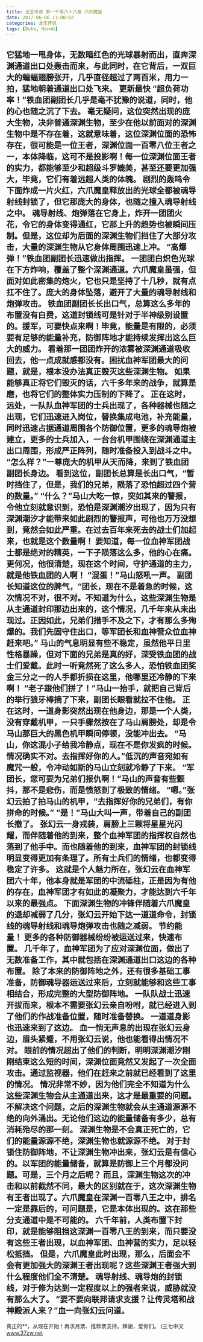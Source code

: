 ```yaml
---
title: 龙王传说 第一千零八十八章 六爪魔皇
date: 2017-06-06 11:00:02
categories: 龙王传说
tags: [Duke, Hannb]
---
```


它猛地一甩身体，无数暗红色的光球暴射而出，直奔深渊通道出口处轰击而来，与此同时，在它背后，一双巨大的蝙蝠翅膀张开，几乎直径超过了两百米，用力一拍，猛地朝着通道出口处飞来。 更新最快
“超负荷功率！”铁血团副团长几乎是毫不犹豫的说道，同时，他的心也随之沉了下去。
毫无疑问，这位突然出现的庞大生物，决非普通深渊生物，至少在他以前面对的深渊生物中是不存在着，这就意味着，这位深渊位面的恐怖存在，很可能是一位王者，深渊位面一百零八位王者之一，本体降临，这可不是投影啊！每一位深渊位面王者的实力，都能够至少和超级斗罗媲美，甚至还要更加强大，毕竟，它们有着远超人类的体魄。
剧烈的轰鸣令下面炸成一片火红，六爪魔皇释放出的光球全都被魂导射线封锁了，但它那庞大的身体，也随之撞入魂导射线之中。
魂导射线、炮弹落在它身上，炸开一团团火花，令它的身体变得通红，它那上升的趋势也被瞬间压制。但是，这位却为后面的深渊生物们挡住了大部分攻击，大量的深渊生物从它身体周围迅速上冲。
“高爆弹！”铁血团副团长迅速做出指挥。
一团团白炽色光球在下方炸响，覆盖了整个深渊通道。六爪魔皇虽强，但面对如此密集的炮火，它也只是坚持了十几秒，就有点扛不住了。庞大的身体坠落，避开了大量的魂导射线和炮弹攻击。
铁血团副团长长出口气，总算这么多年的布置没有白费，这道封锁线可是针对于半神级别设置的。援军，可要快点来啊！毕竟，能量是有限的，必须要有足够的能量补充，防御阵地才能持续发挥出这么巨大的威力。
看着那一团团炸开的浓雾被深渊通道吸收回去，他一点成就感都没有。困扰血神军团最大的问题，就是，根本没办法真正毁灭这些深渊生物。
如果能够真正将它们毁灭的话，六千多年来的战争，就算是磨，也将它们的整体实力压制的下降了。
正在这时，远处，一队队血神军团的士兵出现了，各种器械也随之出现，它们迅速进入岗位，替换集成电池，补充能量，同时迅速占据通道周围各个防御位置，更多的魂导炮被建立，更多的士兵加入，一台台机甲围绕在深渊通道主出口周围，形成严正阵列，随时准备投入到战斗之中。
“怎么样？”一尊庞大的机甲从天而降，来到了铁血团副团长身边。
看到这位，副团长总算是长出口气，“暂时挡住了，但是，我们的兄弟，陨落了恐怕超过四个营的数量。”
“什么？”马山大吃一惊，突如其来的警报，令他立刻就意识到，恐怕是深渊潮汐出现了，因为只有深渊潮汐才能带来如此剧烈的警报声，可他也万万没想到，竟然会如此严重。在过去百年来死去的战士们加起来，也就是这个数量啊！
要知道，每一位血神军团战士都是绝对的精英，一下子陨落这么多，他的心在痛。更何况，他很清楚，现在这个时间，守护通道的主力，就是他铁血团的人啊！
“混蛋！”马山怒吼一声。
副团长知道这位的脾气，“团长，现在不是着急的时候，这次情况不对，很不对。不知道为什么，这些深渊生物是从主通道封印那边出来的，这个情况，几千年来从未出现过。正因如此，兄弟们措手不及之下，才有那么多殉爆的。我们先固守住出口，等军团长和血神营众位血神赶来吧。”
马山的气息明显有些不稳定，虽然他平日里性格暴躁，但对下面的兄弟是真的好，深受铁血团的战士们爱戴。此时一听竟然死了这么多人，恐怕铁血团奖金三分之一的人手都折损在这里，他哪里还冷静的下来啊！
“老子跟他们拼了！”马山一抬手，就把自己背后的举行狼牙棒摘了下来，副团长眼看就拉不住他。
正在这时，一道身影突然出现在他身边，那是一个人类，没有穿戴机甲，一只手骤然按在了马山肩膀处，却是令马山那巨大的黑色机甲瞬间停顿，没能冲出去。
“马山，你这混小子给我冷静点，现在不是你发疯的时候。情况确实不对。去指挥好你的人。”低沉的声音宛如有魔咒一般，令冲动如斯的马山立刻就冷静了下来。
“军团长，您可要为兄弟们报仇啊！”马山的声音有些颤抖，那不是悲伤，而是愤怒到了极致的情绪。
“嗯。”张幻云拍了拍马山的机甲，“去指挥好你的兄弟们，有你拼命的时候。”
“是！”马山大叫一声，带着自己的副团长撤了。
张幻云一身戎装，肩膀上三颗将星星光闪耀，而伴随着他的到来，整个血神军团的指挥权自然也落到了他手中。而也随着他的到来，血神军团的封锁线明显变得更加有条理了。所有士兵们的情绪，也都变得稳定了许多。
这就是个人魅力所在，张幻云在血神军团六十年，他本身就是军团的中流砥柱，正是因为有他的存在，血神军团才有如此的凝聚力，才能达到六千年以来的最强点。
下面深渊生物的冲锋伴随着六爪魔皇的退却减弱了几分，张幻云开始下达一道道命令，封锁线的魂导射线和魂导炮弹攻击也随之减弱。
节约能量！
更多的各种防御器械纷纷被运送过来，快速布置。
几千年了，血神军团为了应对深渊位面，做出了无数准备工作，其中就包括在深渊通道出口这边的各种布置。
除了本来的防御阵地之外，还有很多基础工事准备，防御魂导器运送过来后，立刻就能够和这些工事相结合，形成完整的大型防御阵地。
一队队战士迅速开拔而来，根本不需要张幻云亲自吩咐，就已经进入到了他们的作战准备位置，随时准备替换。
一道道身影也迅速来到了这边。
血一悄无声息的出现在张幻云身边，眉头紧蹙，不用张幻云说，他也能看得出情况不对。
眼前的情况超出了他们的判断，明明深渊潮汐刚刚结束这么短的时间，深渊位面竟然又发起了一次全面攻击。通过监视器，他们在赶来之前就已经看到了这里的情况。
情况非常不妙，因为他们完全不知道为什么这些深渊生物会从主通道出来，这才是最重要的问题。不解决这个问题，之后的深渊生物就会从主通道源源不绝的向外涌出。无论他们这边的能量储备有多少，总有消耗殆尽的那一刻。
深渊生物是不会真正死亡的，它们的能量源源不绝，深渊生物也就源源不绝。
对于封锁住防御阵地，不让深渊生物冲出来，张幻云是有信心的。以军团的能量储备，就算是防御上三个月都没问题。可是，三个月之后呢？
而且，深渊生物这次的冲击和以前截然不同，最大的区别就在于，这次深渊生物有王者出现了。六爪魔皇在深渊一百零八王之中，排名一定是靠后的，可问题是，它是本体出现的。这在那些分支通道中是不可能的。
六千年前，人类布置下封印，就是能够阻挡这深渊一百零八王的到来，而只要没有这些王者出现，以血神军团、血神营的实力，足以轻松抵挡。
但是，六爪魔皇此时出现，那么，后面会不会有更加强大的深渊王者出现呢？这些深渊王者强大到什么程度他们全不清楚。
魂导射线、魂导炮的封锁线，对于修为达到一定程度以上的强者来说，威胁就没有那么大了。
“要不要向联邦请求支援？让传灵塔和战神殿派人来？”血一向张幻云问道。
------------------------------------------
真正的**，从现在开始！再求月票、推荐票支持。拜谢，爱你们。
(三七中文 www.37zw.net